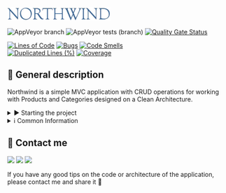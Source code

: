 <img src="res/logo.png" height="31">

<br>

![AppVeyor branch](https://img.shields.io/appveyor/build/Srul1k/Northwind/master?logo=appveyor) ![AppVeyor tests (branch)](https://img.shields.io/appveyor/tests/Srul1k/Northwind/master?logo=appveyor)  [![Quality Gate Status](https://sonarcloud.io/api/project_badges/measure?project=Srul1k_Northwind&metric=alert_status)](https://sonarcloud.io/summary/new_code?id=Srul1k_Northwind)

[![Lines of Code](https://sonarcloud.io/api/project_badges/measure?project=Srul1k_Northwind&metric=ncloc)](https://sonarcloud.io/summary/new_code?id=Srul1k_Northwind) [![Bugs](https://sonarcloud.io/api/project_badges/measure?project=Srul1k_Northwind&metric=bugs)](https://sonarcloud.io/summary/new_code?id=Srul1k_Northwind) [![Code Smells](https://sonarcloud.io/api/project_badges/measure?project=Srul1k_Northwind&metric=code_smells)](https://sonarcloud.io/summary/new_code?id=Srul1k_Northwind)  
[![Duplicated Lines (%)](https://sonarcloud.io/api/project_badges/measure?project=Srul1k_Northwind&metric=duplicated_lines_density)](https://sonarcloud.io/summary/new_code?id=Srul1k_Northwind) [![Coverage](https://sonarcloud.io/api/project_badges/measure?project=Srul1k_Northwind&metric=coverage)](https://sonarcloud.io/summary/new_code?id=Srul1k_Northwind)
## 📜 General description

Northwind is a simple MVC application with CRUD operations for working with Products and Categories designed on a Clean Architecture.

<details>
<summary> ▶️ Starting the project</summary>

**The following developer tools are recommended for running the project:**

* **[IDE Visual Studio 2019 Community](https://visualstudio.microsoft.com/vs/community/)**  
* **[MS SQL Server Express 2019](https://www.microsoft.com/en-us/Download/details.aspx?id=101064)**  
* **[Microsoft SQL Server Managment Studio 18](https://docs.microsoft.com/en-us/sql/ssms/download-sql-server-management-studio-ssms?view=sql-server-ver15 "")**
* **[Git Bash for Windows](https://gitforwindows.org/)**

### Steps for running project:

⚠️ ***If you have some problems with project, please write to me.***

#### Installation:  

1. Download and install MS Visual Studio. When you install VS 2019 Community make sure you select **“ASP.NET and web development”** package.  
**[Please follow the link for more information](https://docs.microsoft.com/en-us/visualstudio/install/install-visual-studio?view=vs-2019)**
2. Download and install MS SQL Server Express. **[Guide](https://www.sqlshack.com/how-to-install-sql-server-express-edition/)**
3. Download and install SQL Server Express LocalDB. **[Guide](https://docs.microsoft.com/en-us/sql/database-engine/configure-windows/sql-server-express-localdb?view=sql-server-ver15)**
4. Download and install Git Bash for windows with default installation settings.  
5. Open Git Bash and set-up your name and e-mail by using next commands:

    ```bash
    git config --global user.name <your full name>  
    git config --global user.email <your email>
    ```  

    **[Please follow the link for more information](https://git-scm.com/book/en/v2/Getting-Started-First-Time-Git-Setup)**

6. Open Git console, push and select the path where the project will be located by using the command:

    ```bash
    cd /d <your full path>
    ```  

7. Clone this repository by using the command:

    ```bash
    git clone https://github.com/Srul1k/Northwind.git
    ```

#### Configuration:

1. Open the [query](res/northwind.sql) that you can find in the [res](res) folder using **Microsoft SQL Server Managment Studio 18**.
2. Enter in the server name: ```(localdb)\mssqllocaldb```
3. Execute the query.  
**[Please follow the link for more information](https://docs.microsoft.com/en-us/sql/ssms/quickstarts/ssms-connect-query-sql-server?view=sql-server-ver15)**  

4. Open the ```appsettings.Development.json``` file that is located on this path: ```src/Northwind.Web```
    * Configure AzureAD section if you want to log in with a Microsoft account *(optional)*.  
    **[Please follow the link for more information](https://docs.microsoft.com/en-us/azure/active-directory-domain-services/tutorial-create-instance)**  
    * Configure the EmailService section by entering an e-mail and password. Make sure that the permission to use third-party services is set in your mail service. Passwords for recovery will be sent to users via this mail *(optional, it is recommended to use Gmail)*.  
    **[Please follow the link for more information](https://support.google.com/accounts/answer/3466521?hl=en)**  
    * Configure the AdminInitializer section by entering an e-mail and password. This data will be used to log in as administrator.  

#### Launch:

1. Open the file ```Northwind.sln``` in the root directory using **MS Visual Studio**.
2. Select ```Northwind.Web``` as a start-up project.
3. Click on the run button *(CTRL + F5)*. Please note, the first running can be long.
4. Enjoy! :sparkles:

</details>

<details>
<summary> ℹ️ Common Information</summary>

### This project uses next stack of technologies:

  ![C#](https://img.shields.io/badge/C%23-%23239120.svg?logo=c-sharp&logoColor=white)
  ![ASP.NET Core](https://img.shields.io/badge/ASP.NET%20Core-5C2D91?style=flat&logo=.net&logoColor=white)
  ![Swagger](https://img.shields.io/badge/-Swagger-%23Clojure?logo=swagger&logoColor=white)
  ![EF Core](https://img.shields.io/badge/EF%20Core-5C2D91?style=flat&logo=.net&logoColor=white)
  ![MicrosoftSQLServer](https://img.shields.io/badge/Microsoft%20SQL%20Sever-CC2927?logo=microsoft%20sql%20server&logoColor=white)
  ![Bootstrap](https://img.shields.io/badge/Bootstrap-563D7C?logo=bootstrap&logoColor=white)
  ![HTML5](https://img.shields.io/badge/HTML5-%23E34F26.svg?logo=html5&logoColor=white)
  ![CSS](https://img.shields.io/badge/CSS-239120?&logo=css3&logoColor=white)
  ![JavaScript](https://img.shields.io/badge/JavaScript-%23323330.svg?logo=javascript&logoColor=%23F7DF1E)
  ![Jquery](https://img.shields.io/badge/jQuery-0769AD?logo=jquery&logoColor=white)

### In the main this project consists of the following four parts:

1. **Northwind.Domain** part contains POCO classes of entities used in the application.

2. **Northwind.Application** part contains business application logic. Almost all of data and process functions are managed with services.

3. **Northwind.Infrastructure** part contains all project repositories and application context as well as working with third-party services. Repositories allow the application to manage database. Application context links all entities with each other. Services help to send mails and initialize database.

4. **Northwind.Web** part contains all program controllers, views, viewModels, viewComponents. Controllers link the business logic and the visual part of the application (Views). Also using ASP.NET Core Identity and controller attributes implemented authentication and authorization.  

</details>  

## :unicorn: Contact me

<a href="https://t.me/Srul1k">
    <img src="https://img.shields.io/badge/Telegram-2CA5E0?&logo=telegram&logoColor=white"></a>
<a href="https://discord.gg/2MXtSumMAb">
    <img src="https://img.shields.io/badge/Discord-%237289DA.svg?&logo=discord&logoColor=white"></a>  
<a href="mailto:srul1k@protonmail.com">
    <img src="https://img.shields.io/badge/ProtonMail-8B89CC?&logo=protonmail&logoColor=white"></a>  

If you have any good tips on the code or architecture of the application, please contact me and share it :purple_heart:

